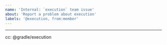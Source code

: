 ```yaml
---
name: 'Internal: `execution` team issue'
about: 'Report a problem about execution'
labels: '@execution, from:member'
---
```


<!--- TODO -->

---
cc: @gradle/execution
